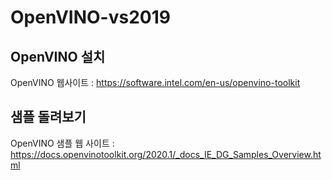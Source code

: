 # OpenVINO-vs2019

## OpenVINO 설치

OpenVINO 웹사이트 : https://software.intel.com/en-us/openvino-toolkit

## 샘플 돌려보기

OpenVINO 샘플 웹 사이트 : https://docs.openvinotoolkit.org/2020.1/_docs_IE_DG_Samples_Overview.html